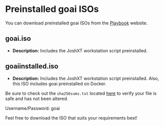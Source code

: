 # Preinstalled goai ISOs

You can download preinstalled goai ISOs from the [Playbook](https://www.playbook.com/s/greengecko/goai-isos) website.

## goai.iso

- **Description:** Includes the JoshXT workstation script preinstalled.

## goaiinstalled.iso

- **Description:** Includes the JoshXT workstation script preinstalled. Also, this ISO includes goai preinstalled on Docker.

Be sure to check out the `sha256sums.txt` located [here](https://www.playbook.com/s/greengecko/goai-isos?assetToken=F9FXZkX6N3NqHGMne6m4v2cz) to verify your file is safe and has not been altered.

Username/Password: goai

Feel free to download the ISO that suits your requirements best!
